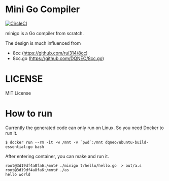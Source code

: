 # Mini Go Compiler

[![CircleCI](https://circleci.com/gh/DQNEO/minigo.svg?style=svg)](https://circleci.com/gh/DQNEO/minigo)

minigo is a Go compiler from scratch.

The design is much influenced from 

* 8cc (https://github.com/rui314/8cc)
* 8cc.go (https://github.com/DQNEO/8cc.go)

# LICENSE

MIT License

# How to run

Currently the generated code can only run on Linux.
So you need Docker to run it.

```
$ docker run --rm -it -w /mnt -v `pwd`:/mnt dqneo/ubuntu-build-essential:go bash
```

After entering container, you can make and run it.

```
root@3d19df4a8fa6:/mnt# ./minigo t/hello/hello.go  > out/a.s
root@3d19df4a8fa6:/mnt# ./as
hello world
```
